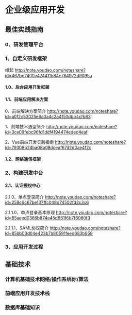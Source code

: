 
# 企业级应用开发

## 最佳实践指南
### 0、研发管理平台

### 1、自定义研发框架

缘起 http://note.youdao.com/noteshare?id=467bc7400e474411b84e784972d9095a

#### 1.0、后台应用开发框架

#### 1.1、前端应用解决方案

0、前端解决方案简介 http://note.youdao.com/noteshare?id=a0f2c53025e6a3a4c2a4f50dbb4cfb83

1、前端技术选型简介 http://note.youdao.com/noteshare?id=3ce09febc96fd1ddf4194474eded4eaf

2、Vue前端开发实践指南
 http://note.youdao.com/noteshare?id=79308b24ba08a08dceaf67d2d0ae4f2c


#### 1.2、网络通信框架

### 2、构建研发中台

#### 2.1、认证授权中心
2.1.0、单点登录简介 http://note.youdao.com/noteshare?id=258c6c67be137ffc048d74502fd2c3c6

2.1.1.0、单点登录基本原理 http://note.youdao.com/noteshare?id=85aeed0366b874e45d661f6b7f6080f3

2.1.1.1、SAML协议简介 http://note.youdao.com/noteshare?id=85bb03d04e423b7b80591feed683b958

### 3、应用开发过程

## 基础技术
### 计算机基础技术网络/操作系统你/算法
### 前端应用开发技术栈
### 数据库基础知识

 
